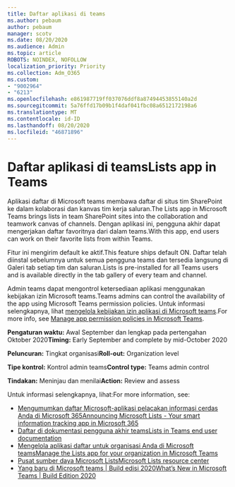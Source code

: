 ```yaml
---
title: Daftar aplikasi di teams
ms.author: pebaum
author: pebaum
manager: scotv
ms.date: 08/20/2020
ms.audience: Admin
ms.topic: article
ROBOTS: NOINDEX, NOFOLLOW
localization_priority: Priority
ms.collection: Adm_O365
ms.custom:
- "9002964"
- "6213"
ms.openlocfilehash: e861987719ff037076ddf8a87494453855140a2d
ms.sourcegitcommit: 5a76ffd17b09b1f4daf041fbc08a6512172198a6
ms.translationtype: MT
ms.contentlocale: id-ID
ms.lasthandoff: 08/20/2020
ms.locfileid: "46871896"
---
```

# <a name="lists-app-in-teams"></a><span data-ttu-id="4dc9f-102">Daftar aplikasi di teams</span><span class="sxs-lookup"><span data-stu-id="4dc9f-102">Lists app in Teams</span></span>

<span data-ttu-id="4dc9f-103">Aplikasi daftar di Microsoft teams membawa daftar di situs tim SharePoint ke dalam kolaborasi dan kanvas tim kerja saluran.</span><span class="sxs-lookup"><span data-stu-id="4dc9f-103">The Lists app in Microsoft Teams brings lists in team SharePoint sites into the collaboration and teamwork canvas of channels.</span></span> <span data-ttu-id="4dc9f-104">Dengan aplikasi ini, pengguna akhir dapat mengerjakan daftar favoritnya dari dalam teams.</span><span class="sxs-lookup"><span data-stu-id="4dc9f-104">With this app, end users can work on their favorite lists from within Teams.</span></span>  

<span data-ttu-id="4dc9f-105">Fitur ini mengirim default ke aktif.</span><span class="sxs-lookup"><span data-stu-id="4dc9f-105">This feature ships default ON.</span></span> <span data-ttu-id="4dc9f-106">Daftar telah diinstal sebelumnya untuk semua pengguna teams dan tersedia langsung di Galeri tab setiap tim dan saluran.</span><span class="sxs-lookup"><span data-stu-id="4dc9f-106">Lists is pre-installed for all Teams users and is available directly in the tab gallery of every team and channel.</span></span>  

<span data-ttu-id="4dc9f-107">Admin teams dapat mengontrol ketersediaan aplikasi menggunakan kebijakan izin Microsoft teams.</span><span class="sxs-lookup"><span data-stu-id="4dc9f-107">Teams admins can control the availability of the app using Microsoft Teams permission policies.</span></span> <span data-ttu-id="4dc9f-108">Untuk informasi selengkapnya, lihat [mengelola kebijakan izin aplikasi di Microsoft teams](https://docs.microsoft.com/microsoftteams/teams-app-permission-policies).</span><span class="sxs-lookup"><span data-stu-id="4dc9f-108">For more info, see [Manage app permission policies in Microsoft Teams](https://docs.microsoft.com/microsoftteams/teams-app-permission-policies).</span></span>

<span data-ttu-id="4dc9f-109">**Pengaturan waktu:** Awal September dan lengkap pada pertengahan Oktober 2020</span><span class="sxs-lookup"><span data-stu-id="4dc9f-109">**Timing:** Early September and complete by mid-October 2020</span></span>  

<span data-ttu-id="4dc9f-110">**Peluncuran:** Tingkat organisasi</span><span class="sxs-lookup"><span data-stu-id="4dc9f-110">**Roll-out:** Organization level</span></span>  

<span data-ttu-id="4dc9f-111">**Tipe kontrol:**  Kontrol admin teams</span><span class="sxs-lookup"><span data-stu-id="4dc9f-111">**Control type:**  Teams admin control</span></span>  

<span data-ttu-id="4dc9f-112">**Tindakan:**  Meninjau dan menilai</span><span class="sxs-lookup"><span data-stu-id="4dc9f-112">**Action:**  Review and assess</span></span>

<span data-ttu-id="4dc9f-113">Untuk informasi selengkapnya, lihat:</span><span class="sxs-lookup"><span data-stu-id="4dc9f-113">For more information, see:</span></span> 

- [<span data-ttu-id="4dc9f-114">Mengumumkan daftar Microsoft-aplikasi pelacakan informasi cerdas Anda di Microsoft 365</span><span class="sxs-lookup"><span data-stu-id="4dc9f-114">Announcing Microsoft Lists - Your smart information tracking app in Microsoft 365</span></span>](https://techcommunity.microsoft.com/t5/microsoft-365-blog/announcing-microsoft-lists-your-smart-information-tracking-app/ba-p/1372233)
- [<span data-ttu-id="4dc9f-115">Daftar di dokumentasi pengguna akhir teams</span><span class="sxs-lookup"><span data-stu-id="4dc9f-115">Lists in Teams end user documentation</span></span>](https://support.microsoft.com/office/get-started-with-lists-in-microsoft-taeams-c971e46b-b36c-491b-9c35-efeddd0297db)
- [<span data-ttu-id="4dc9f-116">Mengelola aplikasi daftar untuk organisasi Anda di Microsoft teams</span><span class="sxs-lookup"><span data-stu-id="4dc9f-116">Manage the Lists app for your organization in Microsoft Teams</span></span>](https://docs.microsoft.com/microsoftteams/manage-lists-app)
- [<span data-ttu-id="4dc9f-117">Pusat sumber daya Microsoft Lists</span><span class="sxs-lookup"><span data-stu-id="4dc9f-117">Microsoft Lists resource center</span></span>](https://aka.ms/MSLists)
- [<span data-ttu-id="4dc9f-118">Yang baru di Microsoft teams | Build edisi 2020</span><span class="sxs-lookup"><span data-stu-id="4dc9f-118">What’s New in Microsoft Teams | Build Edition 2020</span></span>](https://techcommunity.microsoft.com/t5/microsoft-teams-blog/what-s-new-in-microsoft-teams-build-edition-2020/ba-p/1394224)